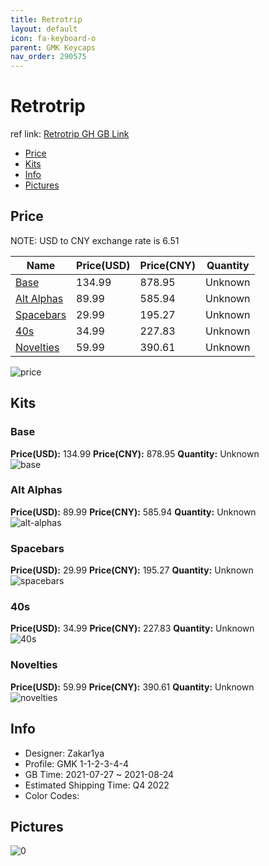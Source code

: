 ```yaml
---
title: Retrotrip 
layout: default
icon: fa-keyboard-o
parent: GMK Keycaps
nav_order: 290575
---
```


# Retrotrip 

ref link: [Retrotrip GH GB Link](https://geekhack.org/index.php?topic=113977.0)

* [Price](#price)
* [Kits](#kits)
* [Info](#info)
* [Pictures](#pictures)

## Price

NOTE: USD to CNY exchange rate is 6.51

| Name          | Price(USD)   |  Price(CNY) | Quantity |
| ------------- | ------------ |  ---------- | -------- |
|[Base](#base)|134.99|878.95|Unknown|
|[Alt Alphas](#alt-alphas)|89.99|585.94|Unknown|
|[Spacebars](#spacebars)|29.99|195.27|Unknown|
|[40s](#40s)|34.99|227.83|Unknown|
|[Novelties](#novelties)|59.99|390.61|Unknown|

<img src="{{ 'assets/images/gmk-keycaps/Retrotrip/price.png' | relative_url }}" alt="price" class="image featured">

## Kits
### Base  
**Price(USD):** 134.99	**Price(CNY):** 878.95	**Quantity:** Unknown  
<img src="{{ 'assets/images/gmk-keycaps/Retrotrip/kits_pics/base.png' | relative_url }}" alt="base" class="image featured">

### Alt Alphas  
**Price(USD):** 89.99	**Price(CNY):** 585.94	**Quantity:** Unknown  
<img src="{{ 'assets/images/gmk-keycaps/Retrotrip/kits_pics/alt-alphas.jpg' | relative_url }}" alt="alt-alphas" class="image featured">

### Spacebars  
**Price(USD):** 29.99	**Price(CNY):** 195.27	**Quantity:** Unknown  
<img src="{{ 'assets/images/gmk-keycaps/Retrotrip/kits_pics/spacebars.jpg' | relative_url }}" alt="spacebars" class="image featured">

### 40s  
**Price(USD):** 34.99	**Price(CNY):** 227.83	**Quantity:** Unknown  
<img src="{{ 'assets/images/gmk-keycaps/Retrotrip/kits_pics/40s.jpg' | relative_url }}" alt="40s" class="image featured">

### Novelties  
**Price(USD):** 59.99	**Price(CNY):** 390.61	**Quantity:** Unknown  
<img src="{{ 'assets/images/gmk-keycaps/Retrotrip/kits_pics/novelties.png' | relative_url }}" alt="novelties" class="image featured">

## Info
* Designer: Zakar1ya  
* Profile: GMK 1-1-2-3-4-4  
* GB Time: 2021-07-27 ~ 2021-08-24  
* Estimated Shipping Time: Q4 2022  
* Color Codes:  


## Pictures  
<img src="{{ 'assets/images/gmk-keycaps/Retrotrip/rendering_pics/0.jpg' | relative_url }}" alt="0" class="image featured">
